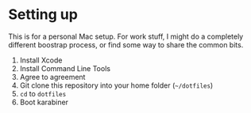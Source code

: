 # Setting up

This is for a personal Mac setup. For work stuff, I might do a completely
different boostrap process, or find some way to share the common bits.

1. Install Xcode
2. Install Command Line Tools
3. Agree to agreement
4. Git clone this repository into your home folder (`~/dotfiles`)
5. `cd` to `dotfiles`
6. Boot karabiner
